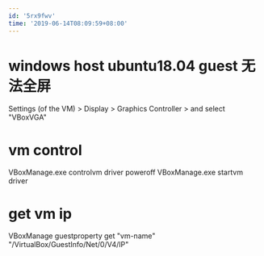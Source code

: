 ```yaml
---
id: '5rx9fwv'
time: '2019-06-14T08:09:59+08:00'
---
```


# windows host ubuntu18.04 guest 无法全屏
Settings (of the VM) > Display > Graphics Controller > and select "VBoxVGA"
# vm control
VBoxManage.exe  controlvm  driver poweroff
VBoxManage.exe  startvm  driver
# get vm ip
VBoxManage guestproperty get "vm-name" "/VirtualBox/GuestInfo/Net/0/V4/IP"